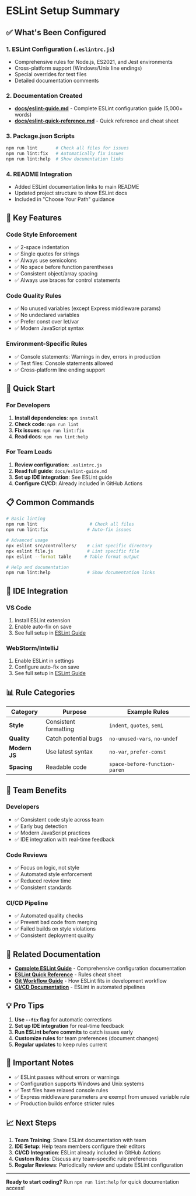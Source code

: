 # ESLint Setup Summary

## ✅ What's Been Configured

### 1. **ESLint Configuration** (`.eslintrc.js`)

- Comprehensive rules for Node.js, ES2021, and Jest environments
- Cross-platform support (Windows/Unix line endings)
- Special overrides for test files
- Detailed documentation comments

### 2. **Documentation Created**

- **[docs/eslint-guide.md](./eslint-guide.md)** - Complete ESLint configuration guide (5,000+ words)
- **[docs/eslint-quick-reference.md](./eslint-quick-reference.md)** - Quick reference and cheat sheet

### 3. **Package.json Scripts**

```bash
npm run lint       # Check all files for issues
npm run lint:fix   # Automatically fix issues
npm run lint:help  # Show documentation links
```

### 4. **README Integration**

- Added ESLint documentation links to main README
- Updated project structure to show ESLint docs
- Included in "Choose Your Path" guidance

## 🎯 Key Features

### **Code Style Enforcement**

- ✅ 2-space indentation
- ✅ Single quotes for strings
- ✅ Always use semicolons
- ✅ No space before function parentheses
- ✅ Consistent object/array spacing
- ✅ Always use braces for control statements

### **Code Quality Rules**

- ✅ No unused variables (except Express middleware params)
- ✅ No undeclared variables
- ✅ Prefer const over let/var
- ✅ Modern JavaScript syntax

### **Environment-Specific Rules**

- ✅ Console statements: Warnings in dev, errors in production
- ✅ Test files: Console statements allowed
- ✅ Cross-platform line ending support

## 🚀 Quick Start

### For Developers

1. **Install dependencies**: `npm install`
2. **Check code**: `npm run lint`
3. **Fix issues**: `npm run lint:fix`
4. **Read docs**: `npm run lint:help`

### For Team Leads

1. **Review configuration**: `.eslintrc.js`
2. **Read full guide**: `docs/eslint-guide.md`
3. **Set up IDE integration**: See ESLint guide
4. **Configure CI/CD**: Already included in GitHub Actions

## 📋 Common Commands

```bash
# Basic linting
npm run lint                    # Check all files
npm run lint:fix               # Auto-fix issues

# Advanced usage
npx eslint src/controllers/    # Lint specific directory
npx eslint file.js             # Lint specific file
npx eslint --format table     # Table format output

# Help and documentation
npm run lint:help              # Show documentation links
```

## 🔧 IDE Integration

### VS Code

1. Install ESLint extension
2. Enable auto-fix on save
3. See full setup in [ESLint Guide](./eslint-guide.md)

### WebStorm/IntelliJ

1. Enable ESLint in settings
2. Configure auto-fix on save
3. See full setup in [ESLint Guide](./eslint-guide.md)

## 📊 Rule Categories

| Category      | Purpose               | Example Rules                 |
| ------------- | --------------------- | ----------------------------- |
| **Style**     | Consistent formatting | `indent`, `quotes`, `semi`    |
| **Quality**   | Catch potential bugs  | `no-unused-vars`, `no-undef`  |
| **Modern JS** | Use latest syntax     | `no-var`, `prefer-const`      |
| **Spacing**   | Readable code         | `space-before-function-paren` |

## 🎯 Team Benefits

### **Developers**

- ✅ Consistent code style across team
- ✅ Early bug detection
- ✅ Modern JavaScript practices
- ✅ IDE integration with real-time feedback

### **Code Reviews**

- ✅ Focus on logic, not style
- ✅ Automated style enforcement
- ✅ Reduced review time
- ✅ Consistent standards

### **CI/CD Pipeline**

- ✅ Automated quality checks
- ✅ Prevent bad code from merging
- ✅ Failed builds on style violations
- ✅ Consistent deployment quality

## 🔗 Related Documentation

- **[Complete ESLint Guide](./eslint-guide.md)** - Comprehensive configuration documentation
- **[ESLint Quick Reference](./eslint-quick-reference.md)** - Rules cheat sheet
- **[Git Workflow Guide](./git-workflow.md)** - How ESLint fits in development workflow
- **[CI/CD Documentation](./cicd.md)** - ESLint in automated pipelines

## 💡 Pro Tips

1. **Use `--fix` flag** for automatic corrections
2. **Set up IDE integration** for real-time feedback
3. **Run ESLint before commits** to catch issues early
4. **Customize rules** for team preferences (document changes)
5. **Regular updates** to keep rules current

## 🚨 Important Notes

- ✅ ESLint passes without errors or warnings
- ✅ Configuration supports Windows and Unix systems
- ✅ Test files have relaxed console rules
- ✅ Express middleware parameters are exempt from unused variable rule
- ✅ Production builds enforce stricter rules

## 📈 Next Steps

1. **Team Training**: Share ESLint documentation with team
2. **IDE Setup**: Help team members configure their editors
3. **CI/CD Integration**: ESLint already included in GitHub Actions
4. **Custom Rules**: Discuss any team-specific rule preferences
5. **Regular Reviews**: Periodically review and update ESLint configuration

---

**Ready to start coding?** Run `npm run lint:help` for quick documentation access!
